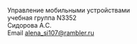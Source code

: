 Управление мобильными устройствами  
учебная группа N3352  
Сидорова А.С.  
Email alena_si107@rambler.ru
